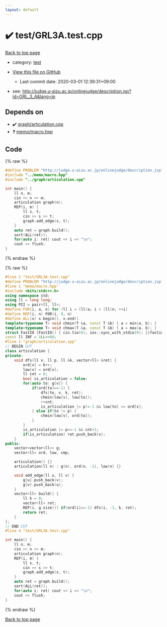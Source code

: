 ```yaml
---
layout: default
---
```


<!-- mathjax config similar to math.stackexchange -->
<script type="text/javascript" async
  src="https://cdnjs.cloudflare.com/ajax/libs/mathjax/2.7.5/MathJax.js?config=TeX-MML-AM_CHTML">
</script>
<script type="text/x-mathjax-config">
  MathJax.Hub.Config({
    TeX: { equationNumbers: { autoNumber: "AMS" }},
    tex2jax: {
      inlineMath: [ ['$','$'] ],
      processEscapes: true
    },
    "HTML-CSS": { matchFontHeight: false },
    displayAlign: "left",
    displayIndent: "2em"
  });
</script>

<script type="text/javascript" src="https://cdnjs.cloudflare.com/ajax/libs/jquery/3.4.1/jquery.min.js"></script>
<script src="https://cdn.jsdelivr.net/npm/jquery-balloon-js@1.1.2/jquery.balloon.min.js" integrity="sha256-ZEYs9VrgAeNuPvs15E39OsyOJaIkXEEt10fzxJ20+2I=" crossorigin="anonymous"></script>
<script type="text/javascript" src="../../assets/js/copy-button.js"></script>
<link rel="stylesheet" href="../../assets/css/copy-button.css" />


# :heavy_check_mark: test/GRL3A.test.cpp

<a href="../../index.html">Back to top page</a>

* category: <a href="../../index.html#098f6bcd4621d373cade4e832627b4f6">test</a>
* <a href="{{ site.github.repository_url }}/blob/master/test/GRL3A.test.cpp">View this file on GitHub</a>
    - Last commit date: 2020-03-01 12:39:31+09:00


* see: <a href="http://judge.u-aizu.ac.jp/onlinejudge/description.jsp?id=GRL_3_A&lang=jp">http://judge.u-aizu.ac.jp/onlinejudge/description.jsp?id=GRL_3_A&lang=jp</a>


## Depends on

* :heavy_check_mark: <a href="../../library/graph/articulation.cpp.html">graph/articulation.cpp</a>
* :question: <a href="../../library/memo/macro.hpp.html">memo/macro.hpp</a>


## Code

<a id="unbundled"></a>
{% raw %}
```cpp
#define PROBLEM "http://judge.u-aizu.ac.jp/onlinejudge/description.jsp?id=GRL_3_A&lang=jp"
#include "../memo/macro.hpp"
#include "../graph/articulation.cpp"

int main() {
    ll n, m;
    cin >> n >> m;
    articulation graph(n);
    REP(i, m) {
        ll s, t;
        cin >> s >> t;
        graph.add_edge(s, t);
    }
    auto ret = graph.build();
    sort(ALL(ret));
    for(auto i: ret) cout << i << "\n";
    cout << flush;
}
```
{% endraw %}

<a id="bundled"></a>
{% raw %}
```cpp
#line 1 "test/GRL3A.test.cpp"
#define PROBLEM "http://judge.u-aizu.ac.jp/onlinejudge/description.jsp?id=GRL_3_A&lang=jp"
#line 1 "memo/macro.hpp"
#include <bits/stdc++.h>
using namespace std;
using ll = long long;
using PII = pair<ll, ll>;
#define FOR(i, a, n) for (ll i = (ll)a; i < (ll)n; ++i)
#define REP(i, n) FOR(i, 0, n)
#define ALL(x) x.begin(), x.end()
template<typename T> void chmin(T &a, const T &b) { a = min(a, b); }
template<typename T> void chmax(T &a, const T &b) { a = max(a, b); }
struct FastIO {FastIO() { cin.tie(0); ios::sync_with_stdio(0); }}fastiofastio;
const ll INF = 1LL<<60;
#line 1 "graph/articulation.cpp"
// BEGIN CUT
class articulation {
private:
    void dfs(ll v, ll p, ll &k, vector<ll> &ret) {
        ord[v] = k++;
        low[v] = ord[v];
        ll cnt = 0;
        bool is_articulation = false;
        for(auto to: g[v]) {
            if(ord[to]==-1) {
                dfs(to, v, k, ret);
                chmin(low[v], low[to]);
                ++cnt;
                is_articulation |= p!=-1 && low[to] >= ord[v]; 
            } else if(to != p) {
                chmin(low[v], ord[to]);
            }
        }
        is_articulation |= p==-1 && cnt>1;
        if(is_articulation) ret.push_back(v);
    }
public:
    vector<vector<ll>> g;
    vector<ll> ord, low, cmp;

    articulation() {}
    articulation(ll n) : g(n), ord(n, -1), low(n) {}

    void add_edge(ll u, ll v) {
        g[u].push_back(v);
        g[v].push_back(u);
    }
    vector<ll> build() {
        ll k = 0;
        vector<ll> ret;
        REP(i, g.size()) if(ord[i]==-1) dfs(i, -1, k, ret);
        return ret;
    }
};
// END CUT
#line 4 "test/GRL3A.test.cpp"

int main() {
    ll n, m;
    cin >> n >> m;
    articulation graph(n);
    REP(i, m) {
        ll s, t;
        cin >> s >> t;
        graph.add_edge(s, t);
    }
    auto ret = graph.build();
    sort(ALL(ret));
    for(auto i: ret) cout << i << "\n";
    cout << flush;
}

```
{% endraw %}

<a href="../../index.html">Back to top page</a>


